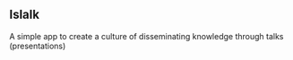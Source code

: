 ## Islalk

A simple app to create a culture of disseminating knowledge through talks (presentations)
